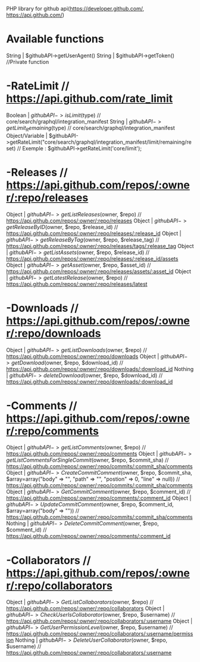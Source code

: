 PHP library for github api(https://developer.github.com/, https://api.github.com/)

# Available functions 
String | $githubAPI->getUserAgent()
String | $githubAPI->getToken() //Private function

# -RateLimit // https://api.github.com/rate_limit
Boolean | $githubAPI->isLimit($type) // core/search/graphql/integration_manifest
String | $githubAPI->getLimit_Remaining($type) // core/search/graphql/integration_manifest
Object/Variable | $githubAPI->getRateLimit("core/search/graphql/integration_manifest/limit/remaining/reset) // Exemple : $githubAPI->getRateLimit('core/limit');

# -Releases // https://api.github.com/repos/:owner/:repo/releases
Object | $githubAPI->getListReleases($owner, $repo) // https://api.github.com/repos/:owner/:repo/releases
Object | $githubAPI->getReleaseByID($owner, $repo, $release_id) // https://api.github.com/repos/:owner/:repo/releases/:release_id
Object | $githubAPI->getReleaseByTag($owner, $repo, $release_tag) // https://api.github.com/repos/:owner/:repo/releases/tags/:release_tag
Object | $githubAPI->getListAssets($owner, $repo, $release_id) // https://api.github.com/repos/:owner/:repo/releases/:release_id/assets
Object | $githubAPI->getAsset($owner, $repo, $asset_id) // https://api.github.com/repos/:owner/:repo/releases/assets/:asset_id
Object | $githubAPI->getLatestRelease($owner, $repo) // https://api.github.com/repos/:owner/:repo/releases/latest

# -Downloads // https://api.github.com/repos/:owner/:repo/downloads
Object | $githubAPI->getListDownloads($owner, $repo) // https://api.github.com/repos/:owner/:repo/downloads
Object | $githubAPI->getDownload($owner, $repo, $download_id) // https://api.github.com/repos/:owner/:repo/downloads/:download_id
Nothing | $githubAPI->deleteDownload($owner, $repo, $download_id) // https://api.github.com/repos/:owner/:repo/downloads/:download_id

# -Comments // https://api.github.com/repos/:owner/:repo/comments
Object | $githubAPI->getListComments($owner, $repo) // https://api.github.com/repos/:owner/:repo/comments
Object | $githubAPI->getListCommentsForSingleCommit($owner, $repo, $commit_sha) // https://api.github.com/repos/:owner/:repo/commits/:commit_sha/comments
Object | $githubAPI->CreateCommitComment($owner, $repo, $commit_sha, $array=array("body" => "", "path" => "", "postion" => 0, "line" => null)) // https://api.github.com/repos/:owner/:repo/commits/:commit_sha/comments
Object | $githubAPI->GetCommitComment($owner, $repo, $comment_id) // https://api.github.com/repos/:owner/:repo/comments/:comment_id
Object | $githubAPI->UpdateCommitComment($owner, $repo, $comment_id, $array=array("body" => "")) // https://api.github.com/repos/:owner/:repo/commits/:commit_sha/comments
Nothing | $githubAPI->DeleteCommitComment($owner, $repo, $comment_id) // https://api.github.com/repos/:owner/:repo/comments/:comment_id

# -Collaborators // https://api.github.com/repos/:owner/:repo/collaborators
Object | $githubAPI->GetListCollaborators($owner, $repo) // https://api.github.com/repos/:owner/:repo/collaborators
Object | $githubAPI->CheckUserIsCollaborator($owner, $repo, $username) // https://api.github.com/repos/:owner/:repo/collaborators/:username
Object | $githubAPI->GetUserPermissionLevel($owner, $repo, $username) // https://api.github.com/repos/:owner/:repo/collaborators/:username/permission
Nothing | $githubAPI->DeleteUserCollaborator($owner, $repo, $username) // https://api.github.com/repos/:owner/:repo/collaborators/:username
